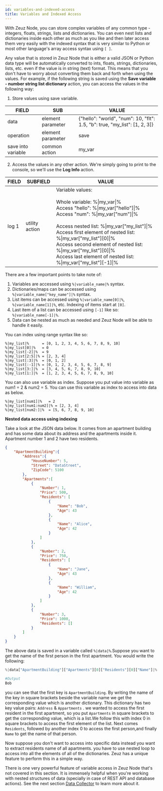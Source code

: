 ```yaml
---
id: variables-and-indexed-access
title: Variables and Indexed Access
---
```


With Zeuz Node, you can store complex variables of any common type - integers,
floats, strings, lists and dictionaries. You can even nest lists and
dictionaries inside each other as much as you like and then later access them
very easily with the indexed syntax that is very similar to Python or most other
language's array access syntax using `[ ]`.

Any value that is stored in Zeuz Node that is either a valid JSON or Python data
type will be automatically converted to ints, floats, strings, dictionaries,
lists, etc. even if the value is in string (text) format. This means that you
don't have to worry about converting them back and forth when using the values.
For example, if the following string is saved using the **Save variable - number
string list dictionary** action, you can access the values in the following way:

1. Store values using save variable.

| FIELD              | SUB               | VALUE                                                                      |
|--------------------|-------------------|----------------------------------------------------------------------------|
| data               | element parameter | {"hello": "world", "num": 10, "flt": 1.5, "b": true, "my_list": [1, 2, 3]} |
| operation          | element parameter | save                                                                       |
| save into variable | common action     | my_var                                                                     |

2. Access the values in any other action. We're simply going to print to the
   console, so we'll use the **Log Info** action.

| FIELD | SUBFIELD | VALUE |
|-|-|-|
| log 1 | utility action | Variable values:<br/><br/>Whole variable: %\|my_var\|%<br/>Access "hello": %\|my_var["hello"]\|%<br/>Access "num": %\|my_var["num"]\|%<br/><br/>Access nested list: %\|my_var["my_list"]\|%<br/>Access first element of nested list: %\|my_var["my_list"][0]\|%<br/>Access second element of nested list: %\|my_var["my_list"][0]\|%<br/>Access last element of nested list: %\|my_var["my_list"][-1]\|% |

There are a few important points to take note of:
1. Variables are accessed using `%|variable_name|%` syntax.
2. Dictionaries/maps can be accessed using `%|variable_name["key_name"]|%` syntax.
3. List items can be accessed using `%|variable_name[0]|%`,
   `%|variable_name[1]|%`, etc. Indexing of items start at `[0]`.
4. Last item of a list can be accessed using `[-1]` like so: `%|variable_name[-1]|%`.
5. Data can be nested as much as needed and Zeuz Node will be able to handle it easily.

You can index using range syntax like so:

```
%|my_list|%      = [0, 1, 2, 3, 4, 5, 6, 7, 8, 9, 10]
%|my_list[0]|%   = 0
%|my_list[-2]|%  = 9
%|my_list[2:5]|% = [2, 3, 4]
%|my_list[:3]|%  = [0, 1, 2]
%|my_list[:-1]|% = [0, 1, 2, 3, 4, 5, 6, 7, 8, 9]
%|my_list[3:]|%  = [3, 4, 5, 6, 7, 8, 9, 10]
%|my_list[1:]|%  = [1, 2, 3, 4, 5, 6, 7, 8, 9, 10]
```

You can also use variable as index. Suppose you put value into variable as num1 = 2 & num2 = 5.
You can use this variable as index to access into data as below.
```
%|my_list[num1]|%   = 2
%|my_list[num1:num2]|% = [2, 3, 4]
%|my_list[num2:]|%  = [5, 6, 7, 8, 9, 10]
```


**Nested data access using indexing**

Take a look at the JSON data below. It comes from an apartment building and has some data 
about its address and the apartments inside it. Apartment number 1 and 2 have two residents.
```json
{
    "ApartmentBuilding":{
        "Address":{
            "HouseNumber": 5,
            "Street": "DataStreet",
            "ZipCode": 5100
        },
        "Apartments":[
            {
                "Number": 1,
                "Price": 500,
                "Residents": [
                    {
                        "Name": "Bob",
                        "Age": 43
                    },
                    {
                        "Name": "Alice",
                        "Age": 42
                    }
                ]
            },
            {
                "Number": 2,
                "Price": 750,
                "Residents": [
                    {
                        "Name": "Jane",
                        "Age": 43
                    },
                    {
                        "Name": "William",
                        "Age": 42
                    }
                ]
            },
            {
                "Number": 3,
                "Price": 1000,
                "Residents": []
            }
        ]      
    }
}
```
The above data is saved in a variable called `%|data|%`.Suppose  you want to get the name of the first person in the first apartment. You would write the following:

```python
%|data["ApartmentBuilding"]["Apartments"][0]["Residents"][0]["Name"]|%

#Output
Bob
```

you can see that the first key is `ApartmentBuilding`. By writing the name of the key in square brackets 
beside the variable name we get the corresponding value which is another dictionary. This dictionary has two key value pairs:
`Address` & `Appartments` . we wanted to access the first resident in the first apartment, so you put `Apartments` in square brackets
to get the corresponding value, which is a list.We follow this with index 0 in square brackets to access the first element of the list.
 Next comes `Residents`, followed by another index 0 to access the first person,and finally `Name` to get the name of that person.

Now suppose you don't want to access into specific data instead you want to extract residents name of all apartments.
you have to use nested loop to access into all the elements of all of the dictionaries. Zeuz
has a unique feature to perform this in a simple way.

There is one very powerful feature of variable access in Zeuz Node that's not
covered in this section. It is immensely helpful when you're working with nested
structures of data (specially in case of REST API and database actions). See the
next section [Data Collector](data-collector) to learn more about it.
